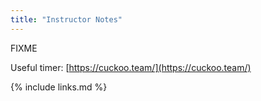 ```yaml
---
title: "Instructor Notes"
---
```

FIXME

Useful timer: [https://cuckoo.team/](https://cuckoo.team/)


{% include links.md %}
